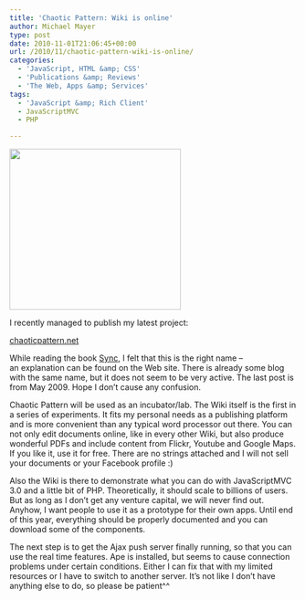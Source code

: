 ```yaml
---
title: 'Chaotic Pattern: Wiki is online'
author: Michael Mayer
type: post
date: 2010-11-01T21:06:45+00:00
url: /2010/11/chaotic-pattern-wiki-is-online/
categories:
  - 'JavaScript, HTML &amp; CSS'
  - 'Publications &amp; Reviews'
  - 'The Web, Apps &amp; Services'
tags:
  - 'JavaScript &amp; Rich Client'
  - JavaScriptMVC
  - PHP

---
```

<img class="alignright size-medium wp-image-1235" title="Chaotic Pattern Screenshot" src="http://www.nulldevice.de/wp-content/uploads/2010/11/Screenshot-Chaotic-Pattern-Google-Chrome-500x470.png" alt="" width="300" height="282" srcset="/wp-content/uploads/2010/11/Screenshot-Chaotic-Pattern-Google-Chrome-500x470.png 500w, /wp-content/uploads/2010/11/Screenshot-Chaotic-Pattern-Google-Chrome.png 736w" sizes="(max-width: 300px) 100vw, 300px" />

I recently managed to publish my latest project:

<a href="http://www.chaoticpattern.net/" target="_blank">chaoticpattern.net</a>

While reading the book [Sync][1], I felt that this is the right name &#8211; an explanation can be found on the Web site. There is already some blog with the same name, but it does not seem to be very active. The last post is from May 2009. Hope I don&#8217;t cause any confusion.

Chaotic Pattern will be used as an incubator/lab. The Wiki itself is the first in a series of experiments. It fits my personal needs as a publishing platform and is more convenient than any typical word processor out there. You can not only edit documents online, like in every other Wiki, but also produce wonderful PDFs and include content from Flickr, Youtube and Google Maps. If you like it, use it for free. There are no strings attached and I will not sell your documents or your Facebook profile :)

Also the Wiki is there to demonstrate what you can do with JavaScriptMVC 3.0 and a little bit of PHP. Theoretically, it should scale to billions of users. But as long as I don&#8217;t get any venture capital, we will never find out. Anyhow, I want people to use it as a prototype for their own apps. Until end of this year, everything should be properly documented and you can download some of the components.

The next step is to get the Ajax push server finally running, so that you can use the real time features. Ape is installed, but seems to cause connection problems under certain conditions. Either I can fix that with my limited resources or I have to switch to another server. It&#8217;s not like I don&#8217;t have anything else to do, so please be patient^^

 [1]: http://www.amazon.com/SYNC-Emerging-Science-Spontaneous-Order/dp/0786868449